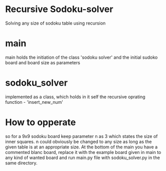 # Recursive Sodoku-solver
Solving any size of sodoku table using recursion
# main 
main holds the initiation of the class 'sodoku solver' and the initial sudoko board and board size as parameters
# sodoku_solver 
implemented as a class, which holds in it self the recursive oprating function - 'insert_new_num'
# How to opperate
so for a 9x9 sodoku board keep parameter n as 3 which states the size of inner squares. n could obviously be changed to any size as long as the given table is at an appropriate size. At the bottom of the main you have a commented blanc board, replace it with the example board given in main to any kind of wanted board and run main.py file with sodoku_solver.py in the same directory.
